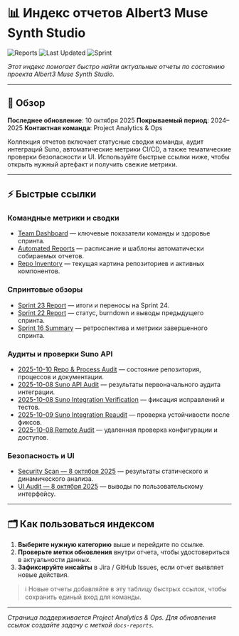 # 📊 Индекс отчетов Albert3 Muse Synth Studio

![Reports](https://img.shields.io/badge/Reports-Hub-blue)
![Last Updated](https://img.shields.io/badge/Last%20Updated-October%2010%2C%202025-green)
![Sprint](https://img.shields.io/badge/Sprint-23-purple)

*Этот индекс помогает быстро найти актуальные отчеты по состоянию проекта Albert3 Muse Synth Studio.*

---

## 🧭 Обзор

**Последнее обновление**: 10 октября 2025
**Покрываемый период**: 2024–2025
**Контактная команда**: Project Analytics & Ops

Коллекция отчетов включает статусные сводки команды, аудит интеграций Suno, автоматические метрики CI/CD, а также тематические проверки безопасности и UI. Используйте быстрые ссылки ниже, чтобы открыть нужный артефакт и получить свежие метрики.

---

## ⚡ Быстрые ссылки

### Командные метрики и сводки
- [Team Dashboard](team-dashboard.md) — ключевые показатели команды и здоровье спринта.
- [Automated Reports](automated-reports.md) — расписание и шаблоны автоматически собираемых отчетов.
- [Repo Inventory](repo-inventory.md) — текущая картина репозиториев и активных компонентов.

### Спринтовые обзоры
- [Sprint 23 Report](sprint-23-report.md) — итоги и переносы на Sprint 24.
- [Sprint 22 Report](sprint-22-report.md) — статус, burndown и выводы предыдущего спринта.
- [Sprint 16 Summary](sprint-16-summary.md) — ретроспектива и метрики завершенного спринта.

### Аудиты и проверки Suno API
- [2025-10-10 Repo & Process Audit](2025-10-10-repo-audit.md) — состояние репозитория, процессов и документации.
- [2025-10-08 Suno API Audit](2025-10-08-suno-audit.md) — результаты первоначального аудита интеграции.
- [2025-10-08 Suno Integration Verification](2025-10-08-suno-integration-verification.md) — фиксация исправлений и тестов.
- [2025-10-09 Suno Integration Reaudit](2025-10-09-suno-integration-reaudit.md) — проверка устойчивости после фиксов.
- [2025-10-08 Remote Audit](2025-10-08-remote-audit.md) — удаленная проверка конфигурации и доступов.

### Безопасность и UI
- [Security Scan — 8 октября 2025](security-scan-2025-10-08.md) — результаты статического и динамического анализа.
- [UI Audit — 8 октября 2025](ui-audit-2025-10-08.md) — выводы по пользовательскому интерфейсу.

---

## 🗂️ Как пользоваться индексом

1. **Выберите нужную категорию** выше и перейдите по ссылке.
2. **Проверьте метки обновления** внутри отчета, чтобы удостовериться в актуальности данных.
3. **Зафиксируйте инсайты** в Jira / GitHub Issues, если отчет выявляет новые действия.

> ℹ️ Новые отчеты добавляйте в эту таблицу быстрых ссылок, чтобы сохранить единый вход для команды.

---

*Страница поддерживается Project Analytics & Ops. Для обновления ссылок создайте задачу с меткой `docs-reports`.*
